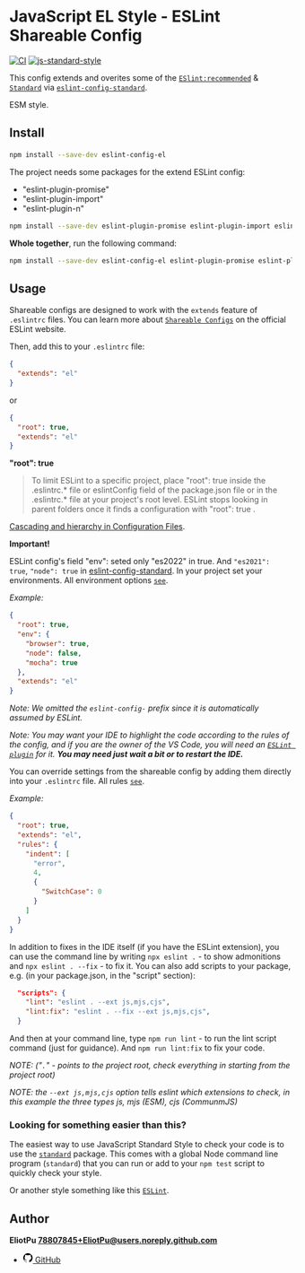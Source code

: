 # JavaScript EL Style - ESLint Shareable Config

[![CI](https://github.com/standard/eslint-config-standard/actions/workflows/ci.yml/badge.svg?branch=master)](https://github.com/standard/eslint-config-standard/actions/workflows/ci.yml)
[![js-standard-style](https://img.shields.io/badge/code%20style-standard-brightgreen.svg)](http://standardjs.com)

This config extends and overites some of the [`ESlint:recommended`](https://eslint.org/) & [`Standard`](https://standardjs.com) via [`eslint-config-standard`](https://www.npmjs.com/package/eslint-config-standard?activeTab=readme).

ESM style.

## Install

```bash
npm install --save-dev eslint-config-el
```

The project needs some packages for the extend ESLint config:

* "eslint-plugin-promise"
* "eslint-plugin-import"
* "eslint-plugin-n"

```bash
npm install --save-dev eslint-plugin-promise eslint-plugin-import eslint-plugin-n
```

**Whole together**, run the following command:

```bash
npm install --save-dev eslint-config-el eslint-plugin-promise eslint-plugin-import eslint-plugin-n
```

## Usage

Shareable configs are designed to work with the `extends` feature of `.eslintrc` files.
You can learn more about
[`Shareable Configs`](http://eslint.org/docs/developer-guide/shareable-configs) on the
official ESLint website.

Then, add this to your `.eslintrc` file:

```json
{
  "extends": "el"
}
```

or

```json
{
  "root": true,
  "extends": "el"
}
```

**"root": true**

> To limit ESLint to a specific project, place "root": true inside the .eslintrc.* file or eslintConfig field of the package.json file or in the .eslintrc.* file at your project's root level. ESLint stops looking in parent folders once it finds a configuration with "root": true .

[Cascading and hierarchy in Configuration Files](https://eslint.org/docs/latest/use/configure/configuration-files#cascading-and-hierarchy).

**Important!**

ESLint config's field "env": seted only "es2022" in true.
And `"es2021": true`, `"node": true` in [eslint-config-standard](https://github.com/standard/eslint-config-standard/blob/master/.eslintrc.json).
In your project set your environments. All environment options [`see`](https://eslint.org/docs/latest/use/configure/language-options#specifying-environments).

*Example:*

```json
{
  "root": true,
  "env": {
    "browser": true,
    "node": false,
    "mocha": true
  },
  "extends": "el"
}
```

*Note: We omitted the `eslint-config-` prefix since it is automatically assumed by ESLint.*

*Note: You may want your IDE to highlight the code according to the rules of the config,
and if you are the owner of the VS Code,
you will need an [`ESLint plugin`](https://marketplace.visualstudio.com/items?itemName=dbaeumer.vscode-eslint) for it.
**You may need just wait a bit or to restart the IDE.***

You can override settings from the shareable config by adding them directly into your
`.eslintrc` file. All rules [`see`](https://eslint.org/docs/latest/rules/).

*Example:*

```json
{
  "root": true,
  "extends": "el",
  "rules": {
    "indent": [
      "error",
      4,
      {
        "SwitchCase": 0
      }
    ]
  }
}
```

In addition to fixes in the IDE itself (if you have the ESLint extension),
you can use the command line by writing `npx eslint .` - to show admonitions and `npx eslint . --fix` - to fix it.
You can also add scripts to your package, e.g. (in your package.json, in the "script" section):

```json
  "scripts": {
    "lint": "eslint . --ext js,mjs,cjs",
    "lint:fix": "eslint . --fix --ext js,mjs,cjs",
  }
```

And then at your command line, type `npm run lint` - to run the lint script command (just for guidance).
And `npm run lint:fix` to fix your code.

*NOTE: ("`.`" - points to the project root, check everything in starting from the project root)*

*NOTE: the `--ext js,mjs,cjs` option tells eslint which extensions to check, in this example the three types js, mjs (ESM), cjs (CommunmJS)*

### Looking for something easier than this?

The easiest way to use JavaScript Standard Style to check your code is to use the
[`standard`](http://standardjs.com) package. This comes with a global
Node command line program (`standard`) that you can run or add to your `npm test` script
to quickly check your style.

Or another style something like this [`ESLint`](https://eslint.org/docs/latest/use/getting-started).

## Author

**EliotPu <78807845+EliotPu@users.noreply.github.com>**

* [<img alt="GitHub" width="18px" src="https://raw.githubusercontent.com/EliotPu/ESLint-config-El/main/tech/github-logo.png" /> GitHub](https://github.com/EliotPu)

